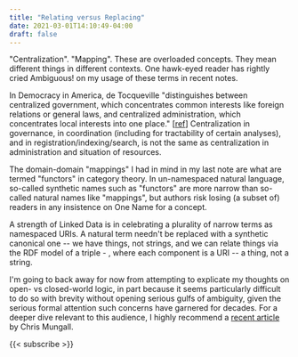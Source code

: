 ```yaml
---
title: "Relating versus Replacing"
date: 2021-03-01T14:10:49-04:00
draft: false
---
```


"Centralization". "Mapping". These are overloaded concepts. They mean different things in different contexts. One
hawk-eyed reader has rightly cried Ambiguous! on my usage of these terms in recent notes.

In Democracy in America, de Tocqueville "distinguishes between centralized government, which concentrates common
interests like foreign relations or general laws, and centralized administration, which concentrates local interests
into one place."
[[ref](https://www.litcharts.com/lit/democracy-in-america/chapter-5-decentralization-in-america-its-effects)]
Centralization in governance, in coordination (including for tractability of certain analyses), and in
registration/indexing/search, is not the same as centralization in administration and situation of resources.

The domain-domain "mappings" I had in mind in my last note are what are termed "functors" in category theory. In
un-namespaced natural language, so-called synthetic names such as "functors" are more narrow than so-called natural
names like "mappings", but authors risk losing (a subset of) readers in any insistence on One Name for a concept.

A strength of Linked Data is in celebrating a plurality of narrow terms as namespaced URIs. A natural term needn't be
replaced with a synthetic canonical one -- we have things, not strings, and we can relate things via the RDF model of a
triple - <subject> <predicate> <object>, where each component is a URI -- a thing, not a string.

I'm going to back away for now from attempting to explicate my thoughts on open- vs closed-world logic, in part because
it seems particularly difficult to do so with brevity without opening serious gulfs of ambiguity, given the serious
formal attention such concerns have garnered for decades. For a deeper dive relevant to this audience, I highly
recommend a [recent article](https://douroucouli.wordpress.com/2020/09/04/the-open-world-assumption-considered-harmful/)
by Chris Mungall.

{{< subscribe >}}
